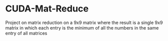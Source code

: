 # CUDA-Mat-Reduce

Project on matrix reduction on a 9x9 matrix where the result is a single 9x9 matrix in which each entry is the minimum of all
the numbers in the same entry of all matrices
